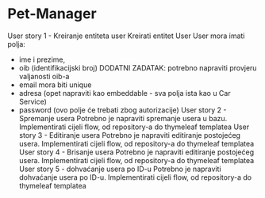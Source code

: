 # Pet-Manager

User story 1 - Kreiranje entiteta user
Kreirati entitet User
User mora imati polja:
- ime i prezime,
- oib (identifikacijski broj) DODATNI ZADATAK: potrebno napraviti provjeru valjanosti oib-a
- email mora biti unique
- adresa (opet napraviti kao embeddable - sva polja ista kao u Car Service)
- password (ovo polje će trebati zbog autorizacije)
User story 2 - Spremanje usera
Potrebno je napraviti spremanje usera u bazu. Implementirati cijeli flow, od repository-a do thymeleaf templatea
User story 3 - Editiranje usera
Potrebno je napraviti editiranje postojećeg usera. Implementirati cijeli flow, od repository-a do thymeleaf templatea
User story 4 - Brisanje usera
Potrebno je napraviti editiranje postojećeg usera. Implementirati cijeli flow, od repository-a do thymeleaf templatea
User story 5 - dohvaćanje usera po ID-u
Potrebno je napraviti dohvaćanje usera po ID-u. Implementirati cijeli flow, od repository-a do thymeleaf templatea
